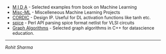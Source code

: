 
* [M I D A](https://srohit0.github.io/mida/) - Selected examples from book on Machine Learning
* [Misc-ML](https://srohit0.github.io/Misc/) - Miscelleneous Machine Learning Projects
* [CORDIC](https://srohit0.github.io/CORDIC/) - Design IP. Useful for DL activation functions like tanh etc.
* [spice](https://github.com/srohit0/spice) - Perl API parsing spice format netlist for VLSI circuits
* [Graph Algorithms](https://github.com/srohit0/DataScienceGraphAlgorithms) - Selected graph algorithms in C++ for datascience education.

***
*Rohit Sharma*
